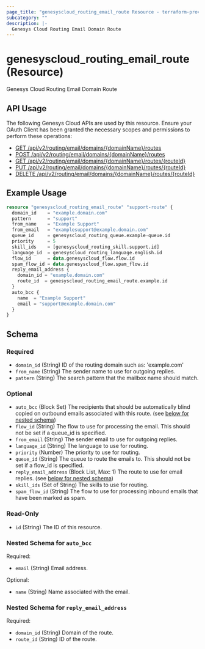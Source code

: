 ```yaml
---
page_title: "genesyscloud_routing_email_route Resource - terraform-provider-genesyscloud"
subcategory: ""
description: |-
  Genesys Cloud Routing Email Domain Route
---
```

# genesyscloud_routing_email_route (Resource)

Genesys Cloud Routing Email Domain Route

## API Usage
The following Genesys Cloud APIs are used by this resource. Ensure your OAuth Client has been granted the necessary scopes and permissions to perform these operations:

* [GET /api/v2/routing/email/domains/{domainName}/routes](https://developer.mypurecloud.com/api/rest/v2/routing/#get-api-v2-routing-email-domains--domainName--routes)
* [POST /api/v2/routing/email/domains/{domainName}/routes](https://developer.mypurecloud.com/api/rest/v2/routing/#post-api-v2-routing-email-domains--domainName--routes)
* [GET /api/v2/routing/email/domains/{domainName}/routes/{routeId}](https://developer.mypurecloud.com/api/rest/v2/routing/#get-api-v2-routing-email-domains--domainName--routes--routeId-)
* [PUT /api/v2/routing/email/domains/{domainName}/routes/{routeId}](https://developer.mypurecloud.com/api/rest/v2/routing/#put-api-v2-routing-email-domains--domainName--routes--routeId-)
* [DELETE /api/v2/routing/email/domains/{domainName}/routes/{routeId}](https://developer.mypurecloud.com/api/rest/v2/routing/#delete-api-v2-routing-email-domains--domainName--routes--routeId-)

## Example Usage

```terraform
resource "genesyscloud_routing_email_route" "support-route" {
  domain_id    = "example.domain.com"
  pattern      = "support"
  from_name    = "Example Support"
  from_email   = "examplesupport@example.domain.com"
  queue_id     = genesyscloud_routing_queue.example-queue.id
  priority     = 5
  skill_ids    = [genesyscloud_routing_skill.support.id]
  language_id  = genesyscloud_routing_language.english.id
  flow_id      = data.genesyscloud_flow.flow.id
  spam_flow_id = data.genesyscloud_flow.spam_flow.id
  reply_email_address {
    domain_id = "example.domain.com"
    route_id  = genesyscloud_routing_email_route.example.id
  }
  auto_bcc {
    name  = "Example Support"
    email = "support@example.domain.com"
  }
}
```

<!-- schema generated by tfplugindocs -->
## Schema

### Required

- `domain_id` (String) ID of the routing domain such as: 'example.com'
- `from_name` (String) The sender name to use for outgoing replies.
- `pattern` (String) The search pattern that the mailbox name should match.

### Optional

- `auto_bcc` (Block Set) The recipients that should be automatically blind copied on outbound emails associated with this route. (see [below for nested schema](#nestedblock--auto_bcc))
- `flow_id` (String) The flow to use for processing the email. This should not be set if a queue_id is specified.
- `from_email` (String) The sender email to use for outgoing replies.
- `language_id` (String) The language to use for routing.
- `priority` (Number) The priority to use for routing.
- `queue_id` (String) The queue to route the emails to. This should not be set if a flow_id is specified.
- `reply_email_address` (Block List, Max: 1) The route to use for email replies. (see [below for nested schema](#nestedblock--reply_email_address))
- `skill_ids` (Set of String) The skills to use for routing.
- `spam_flow_id` (String) The flow to use for processing inbound emails that have been marked as spam.

### Read-Only

- `id` (String) The ID of this resource.

<a id="nestedblock--auto_bcc"></a>
### Nested Schema for `auto_bcc`

Required:

- `email` (String) Email address.

Optional:

- `name` (String) Name associated with the email.


<a id="nestedblock--reply_email_address"></a>
### Nested Schema for `reply_email_address`

Required:

- `domain_id` (String) Domain of the route.
- `route_id` (String) ID of the route.

